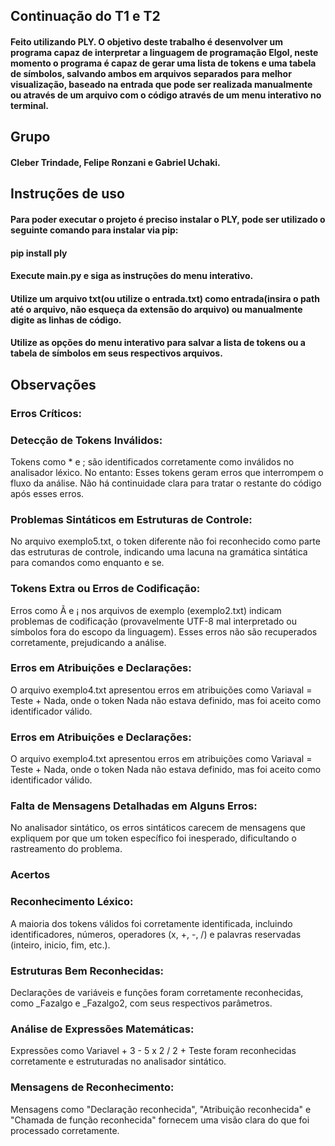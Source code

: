 ## Continuação do T1 e T2
#### Feito utilizando PLY. O objetivo deste trabalho é desenvolver um programa capaz de interpretar a linguagem de programação Elgol, neste momento o programa é capaz de gerar uma lista de tokens e uma tabela de símbolos, salvando ambos em arquivos separados para melhor visualização, baseado na entrada que pode ser realizada manualmente ou através de um arquivo com o código através de um menu interativo no terminal.
## Grupo
#### Cleber Trindade, Felipe Ronzani e Gabriel Uchaki.
## Instruções de uso
#### Para poder executar o projeto é preciso instalar o PLY, pode ser utilizado o seguinte comando para instalar via pip: 
#### pip install ply
#### Execute main.py e siga as instruções do menu interativo.
#### Utilize um arquivo txt(ou utilize o entrada.txt) como entrada(insira o path até o arquivo, não esqueça da extensão do arquivo) ou manualmente digite as linhas de código.
#### Utilize as opções do menu interativo para salvar a lista de tokens ou a tabela de símbolos em seus respectivos arquivos.
## Observações
### Erros Críticos:
### Detecção de Tokens Inválidos:
Tokens como * e ; são identificados corretamente como inválidos no analisador léxico. No entanto: Esses tokens geram erros que interrompem o fluxo da análise. Não há continuidade clara para tratar o restante do código após esses erros.
### Problemas Sintáticos em Estruturas de Controle:
No arquivo exemplo5.txt, o token diferente não foi reconhecido como parte das estruturas de controle, indicando uma lacuna na gramática sintática para comandos como enquanto e se.
### Tokens Extra ou Erros de Codificação:
Erros como Ã e ¡ nos arquivos de exemplo (exemplo2.txt) indicam problemas de codificação (provavelmente UTF-8 mal interpretado ou símbolos fora do escopo da linguagem). Esses erros não são recuperados corretamente, prejudicando a análise.
### Erros em Atribuições e Declarações:
O arquivo exemplo4.txt apresentou erros em atribuições como Variaval = Teste + Nada, onde o token Nada não estava definido, mas foi aceito como identificador válido.
### Erros em Atribuições e Declarações:
O arquivo exemplo4.txt apresentou erros em atribuições como Variaval = Teste + Nada, onde o token Nada não estava definido, mas foi aceito como identificador válido.
### Falta de Mensagens Detalhadas em Alguns Erros:
No analisador sintático, os erros sintáticos carecem de mensagens que expliquem por que um token específico foi inesperado, dificultando o rastreamento do problema.
### Acertos
### Reconhecimento Léxico:
A maioria dos tokens válidos foi corretamente identificada, incluindo identificadores, números, operadores (x, +, -, /) e palavras reservadas (inteiro, inicio, fim, etc.).
### Estruturas Bem Reconhecidas:
Declarações de variáveis e funções foram corretamente reconhecidas, como _Fazalgo e _Fazalgo2, com seus respectivos parâmetros.
### Análise de Expressões Matemáticas:
Expressões como Variavel + 3 - 5 x 2 / 2 + Teste foram reconhecidas corretamente e estruturadas no analisador sintático.
### Mensagens de Reconhecimento:
Mensagens como "Declaração reconhecida", "Atribuição reconhecida" e "Chamada de função reconhecida" fornecem uma visão clara do que foi processado corretamente.
